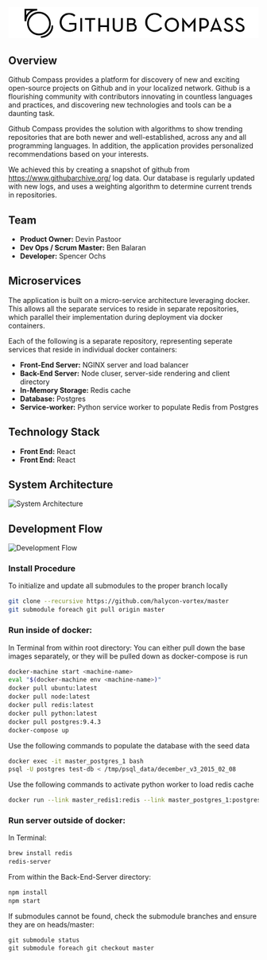 ![Logo](assets/github-compass-banner.png "Github Compass")

## Overview
Github Compass provides a platform for discovery of new and exciting open-source projects on Github and in your localized network. Github is a flourishing community with contributors innovating in countless languages and practices, and discovering new technologies and tools can be a daunting task.

Github Compass provides the solution with algorithms to show trending repositories that are both newer and well-established, across any and all programming languages. In addition, the application provides personalized recommendations based on your interests.

We achieved this by creating a snapshot of github from https://www.githubarchive.org/ log data. Our database is regularly updated with new logs, and uses a weighting algorithm to determine current trends in repositories.

## Team

  - __Product Owner:__ Devin Pastoor
  - __Dev Ops / Scrum Master:__ Ben Balaran
  - __Developer:__ Spencer Ochs

## Microservices
The application is built on a micro-service architecture leveraging docker. This allows all the separate services to reside in separate repositories, which parallel their implementation during deployment via docker containers.

Each of the following is a separate repository, representing seperate services that reside in individual docker containers:
  - __Front-End Server:__ NGINX server and load balancer
  - __Back-End Server:__ Node cluser, server-side rendering and client directory
  - __In-Memory Storage:__ Redis cache
  - __Database:__ Postgres
  - __Service-worker:__ Python service worker to populate Redis from Postgres

## Technology Stack
 - __Front End:__ React
 - __Front End:__ React


## System Architecture
![System Architecture](assets/system-architecture.png "System Architecture")

## Development Flow
![Development Flow](assets/deployment-diagram.png "Development Flow")

### Install Procedure
To initialize and update all submodules to the proper branch locally
```sh
git clone --recursive https://github.com/halycon-vortex/master
git submodule foreach git pull origin master
```



### Run inside of docker:

In Terminal from within root directory:
You can either pull down the base images separately, or they will be pulled down as docker-compose is run
```sh
docker-machine start <machine-name>
eval "$(docker-machine env <machine-name>)"
docker pull ubuntu:latest
docker pull node:latest
docker pull redis:latest
docker pull python:latest
docker pull postgres:9.4.3
docker-compose up
```
Use the following commands to populate the database with the seed data
```sh
docker exec -it master_postgres_1 bash
psql -U postgres test-db < /tmp/psql_data/december_v3_2015_02_08
```
Use the following commands to activate python worker to load redis cache
```sh
docker run --link master_redis1:redis --link master_postgres_1:postgres master_python-worker <number> <day/week/month>
```

### Run server outside of docker:

In Terminal:
```sh
brew install redis
redis-server
```

From within the Back-End-Server directory:

```sh
npm install
npm start
```


If submodules cannot be found, check the submodule branches and ensure they are on heads/master:

```
git submodule status
git submodule foreach git checkout master
```

